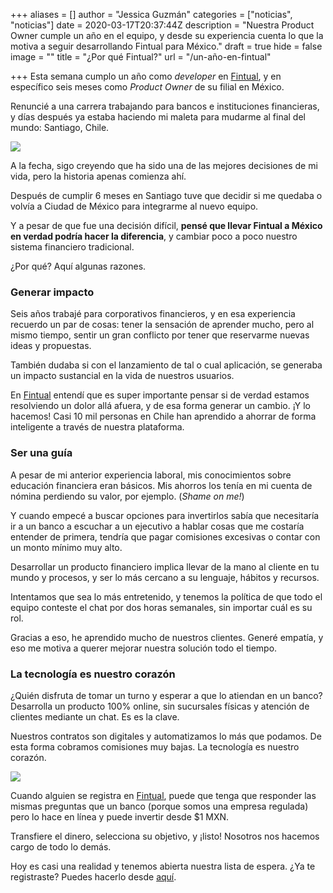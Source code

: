 +++
aliases = []
author = "Jessica Guzmán"
categories = ["noticias", "noticias"]
date = 2020-03-17T20:37:44Z
description = "Nuestra Product Owner cumple un año en el equipo, y desde su experiencia cuenta lo que la motiva a seguir desarrollando Fintual para México."
draft = true
hide = false
image = ""
title = "¿Por qué Fintual?"
url = "/un-año-en-fintual"

+++
Esta semana cumplo un año como _developer_ en [Fintual](https://fintual.mx/?utm_source=edu&utm_medium=edu&utm_campaign=waiting_list_mx&utm_content=-365), y en específico seis meses como _Product Owner_ de su filial en México.

Renuncié a una carrera trabajando para bancos e instituciones financieras, y días después ya estaba haciendo mi maleta para mudarme al final del mundo: Santiago, Chile.

![](/uploads/IMG_3915.JPG)

A la fecha, sigo creyendo que ha sido una de las mejores decisiones de mi vida, pero la historia apenas comienza ahí.

Después de cumplir 6 meses en Santiago tuve que decidir si me quedaba o volvía a Ciudad de México para integrarme al nuevo equipo.

Y a pesar de que fue una decisión difícil, **pensé que llevar Fintual a México en verdad podría hacer la diferencia**, y cambiar poco a poco nuestro sistema financiero tradicional.

¿Por qué? Aquí algunas razones.

### Generar impacto

Seis años trabajé para corporativos financieros, y en esa experiencia recuerdo un par de cosas: tener la sensación de aprender mucho, pero al mismo tiempo, sentir un gran conflicto por tener que reservarme nuevas ideas y propuestas.

También dudaba si con el lanzamiento de tal o cual aplicación, se generaba un impacto sustancial en la vida de nuestros usuarios.

En [Fintual](https://fintual.mx/?utm_source=edu&utm_medium=edu&utm_campaign=waiting_list_mx&utm_content=-365) entendí que es super importante pensar si de verdad estamos resolviendo un dolor allá afuera, y de esa forma generar un cambio. ¡Y lo hacemos! Casi 10 mil personas en Chile han aprendido a ahorrar de forma inteligente a través de nuestra plataforma.

### Ser una guía

A pesar de mi anterior experiencia laboral, mis conocimientos sobre educación financiera eran básicos. Mis ahorros los tenía en mi cuenta de nómina perdiendo su valor, por ejemplo. (_Shame on me!_)

Y cuando empecé a buscar opciones para invertirlos sabía que necesitaría ir a un banco a escuchar a un ejecutivo a hablar cosas que me costaría entender de primera, tendría que pagar comisiones excesivas o contar con un monto mínimo muy alto.

Desarrollar un producto financiero implica llevar de la mano al cliente en tu mundo y procesos, y ser lo más cercano a su lenguaje, hábitos y recursos.

Intentamos que sea lo más entretenido, y tenemos la política de que todo el equipo conteste el chat por dos horas semanales, sin importar cuál es su rol.

Gracias a eso, he aprendido mucho de nuestros clientes. Generé empatía, y eso me motiva a querer mejorar nuestra solución todo el tiempo.

### La tecnología es nuestro corazón

¿Quién disfruta de tomar un turno y esperar a que lo atiendan en un banco? Desarrolla un producto 100% online, sin sucursales físicas y atención de clientes mediante un chat. Es es la clave.

Nuestros contratos son digitales y automatizamos lo más que podamos. De esta forma cobramos comisiones muy bajas. La tecnología es nuestro corazón.

![](/uploads/pngocean.com.png)

Cuando alguien se registra en [Fintual](https://fintual.mx/?utm_source=edu&utm_medium=edu&utm_campaign=waiting_list_mx&utm_content=-365), puede que tenga que responder las mismas preguntas que un banco (porque somos una empresa regulada) pero lo hace en línea y puede invertir desde $1 MXN.

Transfiere el dinero, selecciona su objetivo, y ¡listo! Nosotros nos hacemos cargo de todo lo demás.

Hoy es casi una realidad y tenemos abierta nuestra lista de espera. ¿Ya te registraste? Puedes hacerlo desde [aquí](https://fintual.mx/?utm_source=edu&utm_medium=edu&utm_campaign=waiting_list_mx&utm_content=-365).